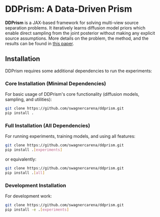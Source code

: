 # DDPrism: A Data-Driven Prism

**DDPrism** is a JAX-based framework for solving multi-view source separation problems. It iteratively learns diffusion model priors which enable direct sampling from the joint posterior without making any explicit source assumptions. More details on the problem, the method, and the results can be found in [this paper](https://arxiv.org/abs/XXXX.YYYYY).

## Installation

DDPrism requires some additional dependencies to run the experiments:

### Core Installation (Minimal Dependencies)

For basic usage of DDPrism's core functionality (diffusion models, sampling, and utilities):

```bash
git clone https://github.com/swagnercarena/ddprism.git
pip install .
```

### Full Installation (All Dependencies)

For running experiments, training models, and using all features:

```bash
git clone https://github.com/swagnercarena/ddprism.git
pip install .[experiments]
```

or equivalently:

```bash
git clone https://github.com/swagnercarena/ddprism.git
pip install .[all]
```

### Development Installation

For development work:

```bash
git clone https://github.com/swagnercarena/ddprism.git
pip install -e .[experiments]
```

